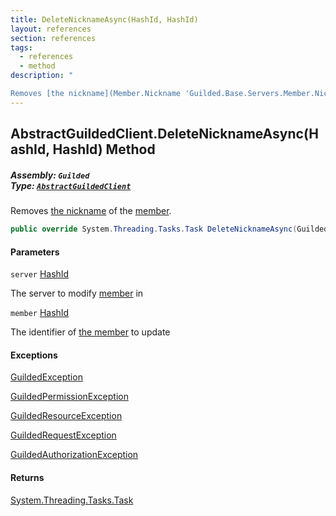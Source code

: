 ```yaml
---
title: DeleteNicknameAsync(HashId, HashId)
layout: references
section: references
tags:
  - references
  - method
description: "

Removes [the nickname](Member.Nickname 'Guilded.Base.Servers.Member.Nickname') of the [member](AbstractGuildedClient.DeleteNicknameAsync(HashId,HashId)#Guilded.AbstractGuildedClient.DeleteNicknameAsync(Guilded.Base.HashId,Guilded.Base.HashId).member 'Guilded.AbstractGuildedClient.DeleteNicknameAsync(Guilded.Base.HashId, Guilded.Base.HashId).member')."
---
```


## AbstractGuildedClient.DeleteNicknameAsync(HashId, HashId) Method
##### **Assembly:** `Guilded`<br/>**Type:** [`AbstractGuildedClient`](AbstractGuildedClient 'Guilded.AbstractGuildedClient')

Removes [the nickname](Member.Nickname 'Guilded.Base.Servers.Member.Nickname') of the [member](AbstractGuildedClient.DeleteNicknameAsync(HashId,HashId)#Guilded.AbstractGuildedClient.DeleteNicknameAsync(Guilded.Base.HashId,Guilded.Base.HashId).member 'Guilded.AbstractGuildedClient.DeleteNicknameAsync(Guilded.Base.HashId, Guilded.Base.HashId).member').

```csharp
public override System.Threading.Tasks.Task DeleteNicknameAsync(Guilded.Base.HashId server, Guilded.Base.HashId member);
```
#### Parameters

<a name='Guilded.AbstractGuildedClient.DeleteNicknameAsync(Guilded.Base.HashId,Guilded.Base.HashId).server'></a>

`server` [HashId](HashId 'Guilded.Base.HashId')

The server to modify [member](Member 'Guilded.Base.Servers.Member') in

<a name='Guilded.AbstractGuildedClient.DeleteNicknameAsync(Guilded.Base.HashId,Guilded.Base.HashId).member'></a>

`member` [HashId](HashId 'Guilded.Base.HashId')

The identifier of [the member](Member 'Guilded.Base.Servers.Member') to update

#### Exceptions

[GuildedException](GuildedException 'Guilded.Base.GuildedException')

[GuildedPermissionException](GuildedPermissionException 'Guilded.Base.GuildedPermissionException')

[GuildedResourceException](GuildedResourceException 'Guilded.Base.GuildedResourceException')

[GuildedRequestException](GuildedRequestException 'Guilded.Base.GuildedRequestException')

[GuildedAuthorizationException](GuildedAuthorizationException 'Guilded.Base.GuildedAuthorizationException')

#### Returns
[System.Threading.Tasks.Task](https://docs.microsoft.com/en-us/dotnet/api/System.Threading.Tasks.Task 'System.Threading.Tasks.Task')